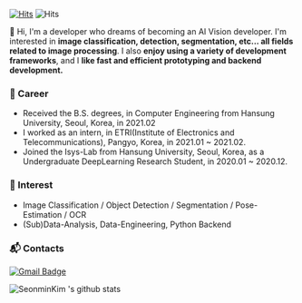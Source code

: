 


<!--
**SeonminKim1/SeonminKim1** is a ✨ _special_ ✨ repository because its `README.md` (this file) appears on your GitHub profile.

Here are some ideas to get you started:

- 🔭 I’m currently working on ...
- 🌱 I’m currently learning ...
- 👯 I’m looking to collaborate on ...
- 🤔 I’m looking for help with ...
- 💬 Ask me about ...
- 📫 How to reach me: ...
- 😄 Pronouns: ...
- ⚡ Fun fact: ...
-->

[![Hits](https://hits.seeyoufarm.com/api/count/incr/badge.svg?url=https%3A%2F%2Fgithub.com%2FSeonminKim1&count_bg=%2379C83D&title_bg=%23555555&icon=&icon_color=%23E7E7E7&title=hits&edge_flat=false)](https://hits.seeyoufarm.com) ![Hits](https://img.shields.io/github/followers/SeonminKim1?label=Follow)

:wave: Hi, I'm a developer who dreams of becoming an AI Vision developer. I'm interested in **image classification, detection, segmentation, etc... all fields related to image processing**. I also **enjoy using a variety of development frameworks**, and I **like fast and efficient prototyping and backend development.**

### 🔭 Career
- Received the B.S. degrees, in Computer Engineering from Hansung University, Seoul, Korea, in 2021.02
- I worked as an intern, in ETRI(Institute of Electronics and Telecommunications), Pangyo, Korea, in 2021.01 ~ 2021.02.
- Joined the Isys-Lab from Hansung University, Seoul, Korea, as a Undergraduate DeepLearning Research Student, in 2020.01 ~ 2020.12.

### 🌱 Interest
- Image Classification / Object Detection / Segmentation / Pose-Estimation / OCR
- (Sub)Data-Analysis, Data-Engineering, Python Backend

### :mailbox_with_mail: Contacts
[![Gmail Badge](https://img.shields.io/badge/Gmail-d14836?style=flat-square&logo=Gmail&logoColor=white&link=mailto:snugyun01@gmail.com)](mailto:yubi6304@gmail.com)

![SeonminKim 's github stats](https://github-readme-stats.vercel.app/api?username=SeonminKim1&show_icons=true)
